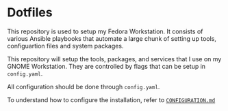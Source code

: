 # Dotfiles

This repository is used to setup my Fedora Workstation. It consists of various Ansible playbooks that automate a
large chunk of setting up tools, configuartion files and system packages. 

This repository will setup the tools, packages, and services that I use on my GNOME Workstation. They are controlled by flags that can be setup in `config.yaml`.

All configuration should be done through `config.yaml`.

To understand how to configure the installation, refer to [`CONFIGURATION.md`](./CONFIGURATION.md)
